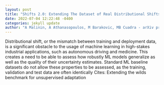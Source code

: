 ```yaml
--- 
layout: post 
title: "Shifts 2.0: Extending The Dataset of Real Distributional Shifts" 
date: 2022-07-04 12:22:48 -0400 
categories: jekyll update 
author: "A Malinin, A Athanasopoulos, M Barakovic, MB Cuadra - arXiv preprint arXiv , 2022" 
--- 
```

Distributional shift, or the mismatch between training and deployment data, is a significant obstacle to the usage of machine learning in high-stakes industrial applications, such as autonomous driving and medicine. This creates a need to be able to assess how robustly ML models generalize as well as the quality of their uncertainty estimates. Standard ML baseline datasets do not allow these properties to be assessed, as the training, validation and test data are often identically Cites: Extending the wilds benchmark for unsupervised adaptation
